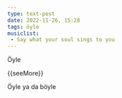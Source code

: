 ```yaml
---
type: text-post
date: 2022-11-26, 15:28
tags: öyle
musiclist:
 - Say what your soul sings to you
---
```

Öyle

{{seeMore}}

Öyle ya da böyle

